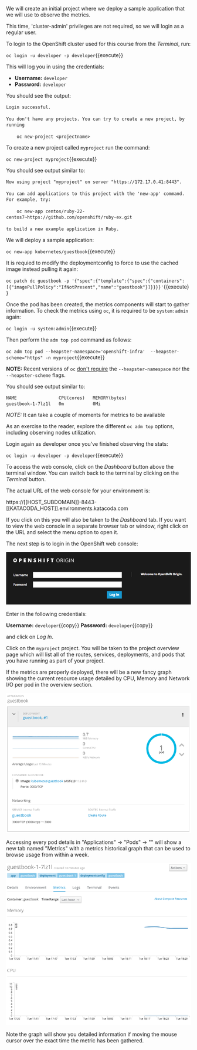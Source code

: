 We will create an initial project where we deploy a sample application
that we will use to observe the metrics.

This time, 'cluster-admin' privileges are not required, so we will login as a
regular user.

To login to the OpenShift cluster used for this course from the _Terminal_,
run:

``oc login -u developer -p developer``{{execute}}

This will log you in using the credentials:

* **Username:** ``developer``
* **Password:** ``developer``

You should see the output:

```
Login successful.

You don't have any projects. You can try to create a new project, by running

    oc new-project <projectname>
```

To create a new project called ``myproject`` run the command:

``oc new-project myproject``{{execute}}

You should see output similar to:

```
Now using project "myproject" on server "https://172.17.0.41:8443".

You can add applications to this project with the 'new-app' command. For example, try:

    oc new-app centos/ruby-22-centos7~https://github.com/openshift/ruby-ex.git

to build a new example application in Ruby.
```

We will deploy a sample application:

``oc new-app kubernetes/guestbook``{{execute}}

It is requied to modify the deploymentconfig to force to use the cached image
instead pulling it again:

``oc patch dc guestbook -p '{"spec":{"template":{"spec":{"containers":[{"imagePullPolicy":"IfNotPresent","name":"guestbook"}]}}}}'``{{execute}}

Once the pod has been created, the metrics components will start to gather
information. To check the metrics using ``oc``, it is required to be
`system:admin` again:

``oc login -u system:admin``{{execute}}

Then perform the ``adm top pod`` command as follows:

``oc adm top pod --heapster-namespace='openshift-infra'  --heapster-scheme="https" -n myproject``{{execute}}

**NOTE:** Recent versions of ``oc`` [don't require](https://bugzilla.redhat.com/show_bug.cgi?id=1470003) the ``--heapster-namespace`` nor the ``--heapster-scheme`` flags.

You should see output similar to:

```
NAME                CPU(cores)   MEMORY(bytes)   
guestbook-1-7lz1l   0m           0Mi
```

*NOTE:* It can take a couple of moments for metrics to be available

As an exercise to the reader, explore the different ``oc adm top`` options,
including observing nodes utilization.

Login again as developer once you've finished observing the stats:

``oc login -u developer -p developer``{{execute}}

To access the web console, click on the _Dashboard_ button above the terminal
window. You can switch back to the terminal by clicking on the _Terminal_
button.

The actual URL of the web console for your environment is:

https://[[HOST_SUBDOMAIN]]-8443-[[KATACODA_HOST]].environments.katacoda.com

If you click on this you will also be taken to the _Dashboard_ tab. If you want to view the web console in a separate browser tab or window, right click on the URL and select the menu option to open it.

The next step is to login in the OpenShift web console:

![Web Console Login](../../assets/introduction/using-metrics/01-web-console-login.png)

Enter in the following credentials:

**Username:** ``developer``{{copy}}
**Password:** ``developer``{{copy}}

and click on _Log In_.

Click on the `myproject` project. You will be taken to the project overview page
which will list all of the routes, services, deployments, and pods that you have
running as part of your project.

If the metrics are properly deployed, there will be a new fancy graph showing
the current resource usage detailed by CPU, Memory and Network I/O per pod
in the overview section.

![Metrics overview](../../assets/introduction/using-metrics/02-metrics-overview.png)

Accessing every pod details in "Applications" -> "Pods" -> "<pod name>" will
show a new tab named "Metrics" with a metrics historical graph that can be
used to browse usage from within a week.

![Metrics detail](../../assets/introduction/using-metrics/03-metrics-detail.png)

Note the graph will show you detailed information if moving the mouse cursor
over the exact time the metric has been gathered.
